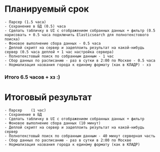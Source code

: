 # Планируемый срок
    - Парсер (1.5 часа)
    - Сохранение в БД (0.5) часа
    - Сделать табличку в UI с отображением собранных данных + фильтр (0.5 нарисовать + 0.5 часа подключить Elasticsearch для полнотекстового поиска)
    - Фоновое выполнение сбора данных - 0.5 часа
    - Деплой скрипт на сервер и задеплоить результат на какой-нибудь сервер (0.5 часа деплой + 1 час настройка сервера)
    - Полнотекстовый поиск по собранным данным - 1 час
    - Сбор данных по расписанию - раз в сутки в 2:00 по Москве - 0.5 часа
    - Нормализация названия города к единому формату (как в КЛАДР) - хз
    
### Итого 6.5 часов + хз :)

# Итоговый результат
    - Парсер    (1 час)
    - Сохранение в БД 
    - Сделать табличку в UI с отображением собранных данных + фильтр
    - Фоновое выполнение сбора данных (10 минут)
    - Деплой скрипт на сервер и задеплоить результат на какой-нибудь сервер
    - Полнотекстовый поиск по собранным данным - 40 минут серверная часть
    - Сбор данных по расписанию - раз в сутки в 2:00 по Москве
    - Нормализация названия города к единому формату (как в КЛАДР)

